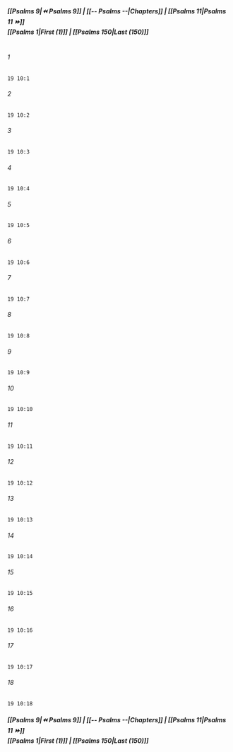 
##### **[[Psalms 9|⏪ Psalms 9]] | [[-- Psalms --|Chapters]] | [[Psalms 11|Psalms 11 ⏩]]**<br>**[[Psalms 1|First (1)]] | [[Psalms 150|Last (150)]]**<br><br>

###### 1
``` verse
19 10:1
```
###### 2
``` verse
19 10:2
```
###### 3
``` verse
19 10:3
```
###### 4
``` verse
19 10:4
```
###### 5
``` verse
19 10:5
```
###### 6
``` verse
19 10:6
```
###### 7
``` verse
19 10:7
```
###### 8
``` verse
19 10:8
```
###### 9
``` verse
19 10:9
```
###### 10
``` verse
19 10:10
```
###### 11
``` verse
19 10:11
```
###### 12
``` verse
19 10:12
```
###### 13
``` verse
19 10:13
```
###### 14
``` verse
19 10:14
```
###### 15
``` verse
19 10:15
```
###### 16
``` verse
19 10:16
```
###### 17
``` verse
19 10:17
```
###### 18
``` verse
19 10:18
```

##### **[[Psalms 9|⏪ Psalms 9]] | [[-- Psalms --|Chapters]] | [[Psalms 11|Psalms 11 ⏩]]**<br>**[[Psalms 1|First (1)]] | [[Psalms 150|Last (150)]]**
